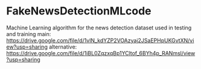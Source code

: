 # FakeNewsDetectionMLcode
Machine Learning algorithm for the news detection
dataset used in testing and training
main: https://drive.google.com/file/d/1vlN_kdYZP2VOAzyaj2JSaEPHpUKGvtXN/view?usp=sharing
alternative: https://drive.google.com/file/d/1iBL0ZqzxqBp1YCltof_6BYh4p_RANmsl/view?usp=sharing
